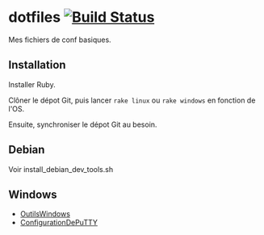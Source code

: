 dotfiles [![Build Status](https://secure.travis-ci.org/sroccaserra/dotfiles.png)](http://travis-ci.org/sroccaserra/dotfiles)
========

Mes fichiers de conf basiques.

Installation
------------

Installer Ruby.

Clôner le dépot Git, puis lancer `rake linux` ou `rake windows` en fonction de l'OS.

Ensuite, synchroniser le dépot Git au besoin.

Debian
------

Voir install_debian_dev_tools.sh

Windows
-------

- [OutilsWindows](OutilsWindows)
- [ConfigurationDePuTTY](ConfigurationDePuTTY)



